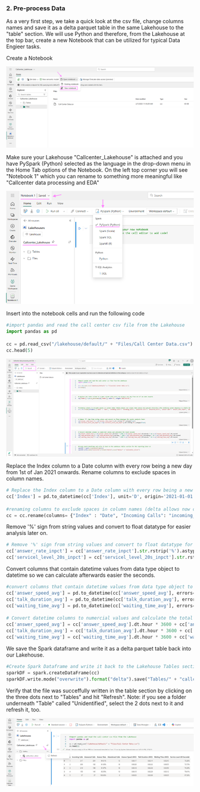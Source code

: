 ### 2. Pre-process Data
As a very first step, we take a quick look at the csv file, change columns names and save it as a delta parquet table in the same Lakehouse to the "table" section. We will use Python and therefore, from the Lakehouse at the top bar, create a new Notebook that can be utilized for typical Data Engieer tasks.

Create a Notebook

![alt_text](media/4NewNotebook.png)

Make sure your Lakehouse "Callcenter_Lakehouse" is attached and you have PySpark (Python) selected as the language in the drop-down menu in the Home Tab options of the Notebook. On the left top corner you will see "Notebook 1" which you can rename to something more meaningful like "Callcenter data processing and EDA"

![alt text](media/5RenameNotebook.png)

Insert into the notebook cells and run the following code

```Python
#import pandas and read the call center csv file from the Lakehouse
import pandas as pd

cc = pd.read_csv("/lakehouse/default/" + "Files/Call Center Data.csv")
cc.head(5)
```


![alt text](media/6Notebookrun.png)

Replace the Index column to a Date column with every row being a new day from 1st of Jan 2021 onwards. Rename columns to exclude spaces in column names.
```Python
# Replace the Index column to a Date column with every row being a new day from 1st of Jan 2021 onwards
cc['Index'] = pd.to_datetime(cc['Index'], unit='D', origin='2021-01-01')

#renaming columns to exclude spaces in column names (delta allows now column name spaces and special characters when enabling column mapping on a delta table but we work with dataframes before saving as delta table)
cc = cc.rename(columns= {"Index" : "Date", "Incoming Calls": "incoming_calls", "Answered Calls": "answered_calls", "Answer Rate": "answer_rate_inpct", "Abandoned Calls": "abandoned_calls", "Answer Speed (AVG)": "answer_speed_avg", "Talk Duration (AVG)": "talk_duration_avg", "Waiting Time (AVG)": "waiting_time_avg", "Service Level (20 Seconds)": "servicel_level_20s_inpct"})
```

Remove '%' sign from string values and convert to float datatype for easier analysis later on.
```Python
# Remove '%' sign from string values and convert to float datatype for easier analysis later
cc['answer_rate_inpct'] = cc['answer_rate_inpct'].str.rstrip('%').astype(float)
cc['servicel_level_20s_inpct'] = cc['servicel_level_20s_inpct'].str.rstrip('%').astype(float)
```

Convert columns that contain datetime values from data type object to datetime so we can calculate afterwards easier the seconds.
```Python
#convert columns that contain datetime values from data type object to datetime so we can calculate afterwards easier the seconds
cc['answer_speed_avg'] = pd.to_datetime(cc['answer_speed_avg'], errors='coerce')
cc['talk_duration_avg'] = pd.to_datetime(cc['talk_duration_avg'], errors='coerce')
cc['waiting_time_avg'] = pd.to_datetime(cc['waiting_time_avg'], errors='coerce')

# Convert datetime columns to numercial values and calculate the total seconds
cc['answer_speed_avg'] = cc['answer_speed_avg'].dt.hour * 3600 + cc['answer_speed_avg'].dt.minute * 60 + cc['answer_speed_avg'].dt.second
cc['talk_duration_avg'] = cc['talk_duration_avg'].dt.hour * 3600 + cc['talk_duration_avg'].dt.minute * 60 + cc['talk_duration_avg'].dt.second
cc['waiting_time_avg'] = cc['waiting_time_avg'].dt.hour * 3600 + cc['waiting_time_avg'].dt.minute * 60 + cc['waiting_time_avg'].dt.second
```

We save the Spark dataframe and write it as a delta parquet table back into our Lakehouse.
```Python
#Create Spark Dataframe and write it back to the Lakehouse Tables section for PBI reporting later on
sparkDF = spark.createDataFrame(cc)
sparkDF.write.mode("overwrite").format("delta").save("Tables/" + "callcenter_silver")
```


Verify that the file was succeffully written in the table section by clicking on the three dots next to "Tables" and hit "Refresh". 
Note: if you see a folder underneath "Table" called "Unidentified", select the 2 dots next to it and refresh it, too.

![alt text](media/7verifytable.png)
